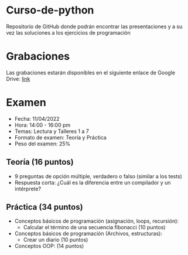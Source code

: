 # Curso-de-python
Repositorio de GitHub donde podrán encontrar las presentaciones y a su vez las soluciones a los ejercicios de programación

# Grabaciones 
Las grabaciones estarán disponibles en el siguiente enlace de Google Drive: [link](https://drive.google.com/drive/folders/1M1SzN6Ol3Ks4mctdxQ_vCCmrftzFXVUq?usp=sharing)

# Examen 

- Fecha: 11/04/2022
- Hora: 14:00 - 16:00 pm
- Temas: Lectura y Talleres 1 a 7
- Formato de examen: Teoría y Práctica 
- Peso del examen: 25%

## Teoría (16 puntos)

- 9 preguntas de opción múltiple, verdadero o falso (similar a los tests)
- Respuesta corta: ¿Cuál es la diferencia entre un compilador y un intérprete?

## Práctica (34 puntos)

- Conceptos básicos de programación (asignación, loops, recursión): 
    - Calcular el término de una secuencia fibonacci (10 puntos)
- Conceptos básicos de programación (Archivos, estructuras): 
    - Crear un diario (10 puntos)
- Conceptos OOP: (14 puntos)

